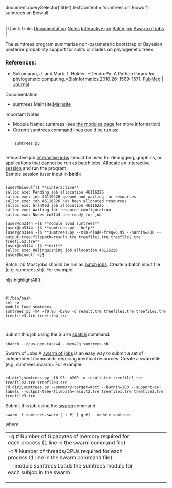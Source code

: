 

document.querySelector('title').textContent = 'sumtrees on Biowulf';
sumtrees on Biowulf


|  |
| --- |
| 
Quick Links
[Documentation](#doc)
[Notes](#notes)
[Interactive job](#int) 
[Batch job](#sbatch) 
[Swarm of jobs](#swarm) 
 |



The sumtrees program summarize non-parameteric bootstrap or Bayesian posterior probability support for splits or clades on phylogenetic trees. 






### References:


* Sukumaran, J. and Mark T. Holder. *DendroPy: A Python library for phylogenetic computing.*Bioinformatics.2010.26: 1569-1571. [PubMed](https://www.ncbi.nlm.nih.gov/pubmed/20421198) | 
 [Journal](https://academic.oup.com/bioinformatics/article/26/12/1569/287181)


Documentation
* sumtrees Mainsite:[Mainsite](https://dendropy.org/programs/sumtrees.html)


Important Notes
* Module Name: sumtrees (see [the modules page](/apps/modules.html) for more information)
 * Current sumtrees command lines could be run as:
 
```

	sumtrees.py
	
```



Interactive job
[Interactive jobs](/docs/userguide.html#int) should be used for debugging, graphics, or applications that cannot be run as batch jobs.
Allocate an [interactive session](/docs/userguide.html#int) and run the program.   
Sample session (user input in **bold**):



```

[user@biowulf]$ **sinteractive**
salloc.exe: Pending job allocation 46116226
salloc.exe: job 46116226 queued and waiting for resources
salloc.exe: job 46116226 has been allocated resources
salloc.exe: Granted job allocation 46116226
salloc.exe: Waiting for resource configuration
salloc.exe: Nodes cn3144 are ready for job

[user@cn3144 ~]$ **module load sumtrees**
[user@cn3144 ~]$ **sumtrees.py --help**
[user@cn3144 ~]$ **sumtrees.py --min-clade-freq=0.95 --burnin=200 --output-tree-filepath=result.tre treefile1.tre treefile2.tre treefile3.tre**
[user@cn3144 ~]$ **exit**
salloc.exe: Relinquishing job allocation 46116226
[user@biowulf ~]$

```


Batch job
Most jobs should be run as [batch jobs](/docs/userguide.html#submit).
Create a batch input file (e.g. sumtrees.sh). For example:




hljs.highlightAll();

```


#!/bin/bash
set -e
module load sumtrees
sumtrees.py -m4 -f0.95 -b200 -o result.tre treefile1.tre treefile2.tre treefile3.tre treefile4.tre



```

Submit this job using the Slurm [sbatch](/docs/userguide.html) command.



```
sbatch --cpus-per-task=4 --mem=2g sumtrees.sh
```

Swarm of Jobs 
A [swarm of jobs](/apps/swarm.html) is an easy way to submit a set of independent commands requiring identical resources.
Create a swarmfile (e.g. sumtrees.swarm). For example:



```

cd dir1;sumtrees.py -f0.95 -b200 -o result.tre treefile1.tre treefile2.tre treefile3.tre
cd dir2;sumtrees.py --summary-target=mcct --burnin=200 --support-as-labels --output-tree-filepath=result2.tre treefile1.tre treefile2.tre treefile3.tre

```

Submit this job using the [swarm](/apps/swarm.html) command.



```
swarm -f sumtrees.swarm [-t #] [-g #] --module sumtrees
```

where


|  |  |  |  |  |  |
| --- | --- | --- | --- | --- | --- |
| -g *#*  Number of Gigabytes of memory required for each process (1 line in the swarm command file)
 | -t *#* Number of threads/CPUs required for each process (1 line in the swarm command file).
 | --module sumtrees Loads the sumtrees module for each subjob in the swarm
 | |
 | |
 | |










